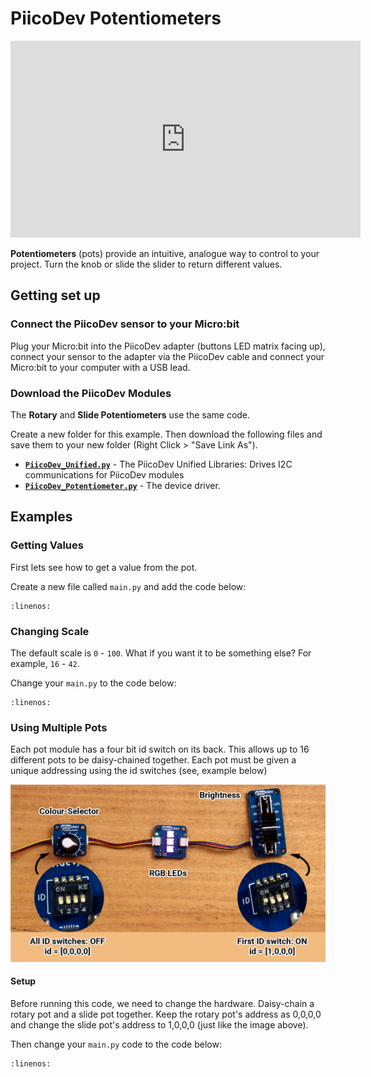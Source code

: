 # PiicoDev Potentiometers

<iframe width="560" height="315" src="https://www.youtube-nocookie.com/embed/eD8h_VAoV90" title="YouTube video player" frameborder="0" allow="accelerometer; autoplay; clipboard-write; encrypted-media; gyroscope; picture-in-picture; web-share" allowfullscreen></iframe>

**Potentiometers** (pots) provide an intuitive, analogue way to control to your project. Turn the knob or slide the slider to return different values. 

## Getting set up

### Connect the PiicoDev sensor to your Micro:bit

Plug your Micro:bit into the PiicoDev adapter (buttons LED matrix facing up), connect your sensor to the adapter via the PiicoDev cable and connect your Micro:bit to your computer with a USB lead.

### Download the PiicoDev Modules

The **Rotary** and **Slide Potentiometers** use the same code.

Create a new folder for this example. Then download the following files and save them to your new folder (Right Click > "Save Link As").

- **[`PiicoDev_Unified.py`](https://raw.githubusercontent.com/CoreElectronics/CE-PiicoDev-Unified/main/min/PiicoDev_Unified.py)** - The PiicoDev Unified Libraries: Drives I2C communications for PiicoDev modules
- **[`PiicoDev_Potentiometer.py`](https://github.com/CoreElectronics/CE-PiicoDev-Potentiometer-MicroPython-Module/raw/main/min/PiicoDev_Potentiometer.py)** - The device driver.

## Examples

### Getting Values

First lets see how to get a value from the pot.

Create a new file called `main.py` and add the code below:

```{literalinclude} ./python_files/piico_pot_example_1/main.py
:linenos:
```

### Changing Scale

The default scale is `0` - `100`. What if you want it to be something else? For example, `16` - `42`.

Change your `main.py` to the code below:

```{literalinclude} ./python_files/piico_pot_example_2/main.py
:linenos:
```

### Using Multiple Pots

Each pot module has a four bit id switch on its back. This allows up to 16 different pots to be daisy-chained together. Each pot must be given a unique addressing using the id switches (see, example below)

![pot selector switches](assets/pot_selector.jpg)

#### Setup

Before running this code, we need to change the hardware. Daisy-chain a rotary pot and a slide pot together. Keep the rotary pot's address as 0,0,0,0 and change the slide pot's address to 1,0,0,0 (just like the image above).

Then change your `main.py` code to the code below:

```{literalinclude} ./python_files/piico_pot_example_3/main.py
:linenos:
```
